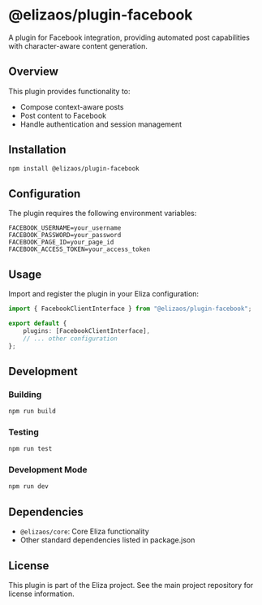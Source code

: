 # @elizaos/plugin-facebook

A plugin for Facebook integration, providing automated post capabilities with character-aware content generation.

## Overview

This plugin provides functionality to:

- Compose context-aware posts
- Post content to Facebook
- Handle authentication and session management

## Installation

```bash
npm install @elizaos/plugin-facebook
```

## Configuration

The plugin requires the following environment variables:

```env
FACEBOOK_USERNAME=your_username
FACEBOOK_PASSWORD=your_password
FACEBOOK_PAGE_ID=your_page_id
FACEBOOK_ACCESS_TOKEN=your_access_token
```

## Usage

Import and register the plugin in your Eliza configuration:

```typescript
import { FacebookClientInterface } from "@elizaos/plugin-facebook";

export default {
    plugins: [FacebookClientInterface],
    // ... other configuration
};
```

## Development

### Building

```bash
npm run build
```

### Testing

```bash
npm run test
```

### Development Mode

```bash
npm run dev
```

## Dependencies

- `@elizaos/core`: Core Eliza functionality
- Other standard dependencies listed in package.json

## License

This plugin is part of the Eliza project. See the main project repository for license information.